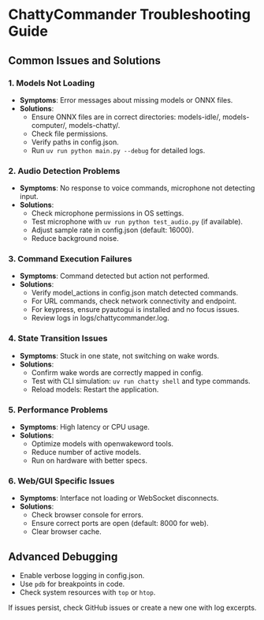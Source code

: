 # ChattyCommander Troubleshooting Guide

## Common Issues and Solutions

### 1. Models Not Loading
- **Symptoms**: Error messages about missing models or ONNX files.
- **Solutions**:
  - Ensure ONNX files are in correct directories: models-idle/, models-computer/, models-chatty/.
  - Check file permissions.
  - Verify paths in config.json.
  - Run `uv run python main.py --debug` for detailed logs.

### 2. Audio Detection Problems
- **Symptoms**: No response to voice commands, microphone not detecting input.
- **Solutions**:
  - Check microphone permissions in OS settings.
  - Test microphone with `uv run python test_audio.py` (if available).
  - Adjust sample rate in config.json (default: 16000).
  - Reduce background noise.

### 3. Command Execution Failures
- **Symptoms**: Command detected but action not performed.
- **Solutions**:
  - Verify model_actions in config.json match detected commands.
  - For URL commands, check network connectivity and endpoint.
  - For keypress, ensure pyautogui is installed and no focus issues.
  - Review logs in logs/chattycommander.log.

### 4. State Transition Issues
- **Symptoms**: Stuck in one state, not switching on wake words.
- **Solutions**:
  - Confirm wake words are correctly mapped in config.
  - Test with CLI simulation: `uv run chatty shell` and type commands.
  - Reload models: Restart the application.

### 5. Performance Problems
- **Symptoms**: High latency or CPU usage.
- **Solutions**:
  - Optimize models with openwakeword tools.
  - Reduce number of active models.
  - Run on hardware with better specs.

### 6. Web/GUI Specific Issues
- **Symptoms**: Interface not loading or WebSocket disconnects.
- **Solutions**:
  - Check browser console for errors.
  - Ensure correct ports are open (default: 8000 for web).
  - Clear browser cache.

## Advanced Debugging
- Enable verbose logging in config.json.
- Use `pdb` for breakpoints in code.
- Check system resources with `top` or `htop`.

If issues persist, check GitHub issues or create a new one with log excerpts.